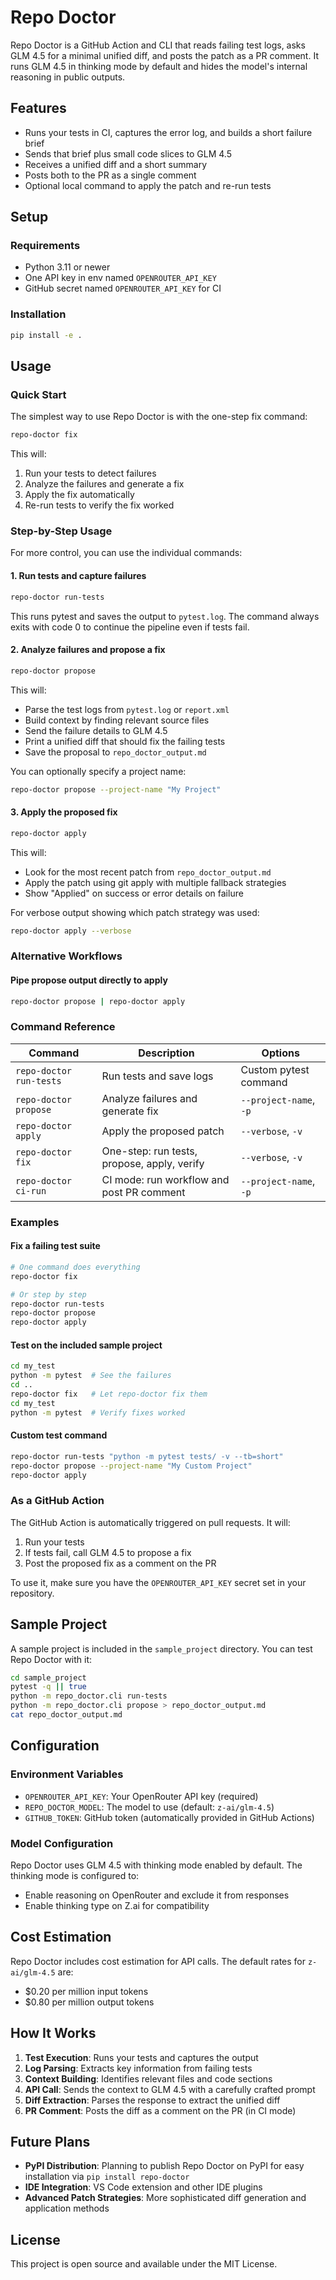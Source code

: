 # Repo Doctor

Repo Doctor is a GitHub Action and CLI that reads failing test logs, asks GLM 4.5 for a minimal unified diff, and posts the patch as a PR comment. It runs GLM 4.5 in thinking mode by default and hides the model's internal reasoning in public outputs.

## Features

- Runs your tests in CI, captures the error log, and builds a short failure brief
- Sends that brief plus small code slices to GLM 4.5
- Receives a unified diff and a short summary
- Posts both to the PR as a single comment
- Optional local command to apply the patch and re-run tests

## Setup

### Requirements

- Python 3.11 or newer
- One API key in env named `OPENROUTER_API_KEY`
- GitHub secret named `OPENROUTER_API_KEY` for CI

### Installation

```bash
pip install -e .
```

## Usage

### Quick Start

The simplest way to use Repo Doctor is with the one-step fix command:

```bash
repo-doctor fix
```

This will:
1. Run your tests to detect failures
2. Analyze the failures and generate a fix
3. Apply the fix automatically
4. Re-run tests to verify the fix worked

### Step-by-Step Usage

For more control, you can use the individual commands:

#### 1. Run tests and capture failures

```bash
repo-doctor run-tests
```

This runs pytest and saves the output to `pytest.log`. The command always exits with code 0 to continue the pipeline even if tests fail.

#### 2. Analyze failures and propose a fix

```bash
repo-doctor propose
```

This will:
- Parse the test logs from `pytest.log` or `report.xml`
- Build context by finding relevant source files
- Send the failure details to GLM 4.5
- Print a unified diff that should fix the failing tests
- Save the proposal to `repo_doctor_output.md`

You can optionally specify a project name:
```bash
repo-doctor propose --project-name "My Project"
```

#### 3. Apply the proposed fix

```bash
repo-doctor apply
```

This will:
- Look for the most recent patch from `repo_doctor_output.md`
- Apply the patch using git apply with multiple fallback strategies
- Show "Applied" on success or error details on failure

For verbose output showing which patch strategy was used:
```bash
repo-doctor apply --verbose
```

### Alternative Workflows

#### Pipe propose output directly to apply

```bash
repo-doctor propose | repo-doctor apply
```

### Command Reference

| Command | Description | Options |
|---------|-------------|---------|
| `repo-doctor run-tests` | Run tests and save logs | Custom pytest command |
| `repo-doctor propose` | Analyze failures and generate fix | `--project-name`, `-p` |
| `repo-doctor apply` | Apply the proposed patch | `--verbose`, `-v` |
| `repo-doctor fix` | One-step: run tests, propose, apply, verify | `--verbose`, `-v` |
| `repo-doctor ci-run` | CI mode: run workflow and post PR comment | `--project-name`, `-p` |

### Examples

#### Fix a failing test suite

```bash
# One command does everything
repo-doctor fix

# Or step by step
repo-doctor run-tests
repo-doctor propose
repo-doctor apply
```

#### Test on the included sample project

```bash
cd my_test
python -m pytest  # See the failures
cd ..
repo-doctor fix   # Let repo-doctor fix them
cd my_test
python -m pytest  # Verify fixes worked
```

#### Custom test command

```bash
repo-doctor run-tests "python -m pytest tests/ -v --tb=short"
repo-doctor propose --project-name "My Custom Project"
repo-doctor apply
```

### As a GitHub Action

The GitHub Action is automatically triggered on pull requests. It will:

1. Run your tests
2. If tests fail, call GLM 4.5 to propose a fix
3. Post the proposed fix as a comment on the PR

To use it, make sure you have the `OPENROUTER_API_KEY` secret set in your repository.

## Sample Project

A sample project is included in the `sample_project` directory. You can test Repo Doctor with it:

```bash
cd sample_project
pytest -q || true
python -m repo_doctor.cli run-tests
python -m repo_doctor.cli propose > repo_doctor_output.md
cat repo_doctor_output.md
```

## Configuration

### Environment Variables

- `OPENROUTER_API_KEY`: Your OpenRouter API key (required)
- `REPO_DOCTOR_MODEL`: The model to use (default: `z-ai/glm-4.5`)
- `GITHUB_TOKEN`: GitHub token (automatically provided in GitHub Actions)

### Model Configuration

Repo Doctor uses GLM 4.5 with thinking mode enabled by default. The thinking mode is configured to:

- Enable reasoning on OpenRouter and exclude it from responses
- Enable thinking type on Z.ai for compatibility

## Cost Estimation

Repo Doctor includes cost estimation for API calls. The default rates for `z-ai/glm-4.5` are:
- $0.20 per million input tokens
- $0.80 per million output tokens

## How It Works

1. **Test Execution**: Runs your tests and captures the output
2. **Log Parsing**: Extracts key information from failing tests
3. **Context Building**: Identifies relevant files and code sections
4. **API Call**: Sends the context to GLM 4.5 with a carefully crafted prompt
5. **Diff Extraction**: Parses the response to extract the unified diff
6. **PR Comment**: Posts the diff as a comment on the PR (in CI mode)

## Future Plans

- **PyPI Distribution**: Planning to publish Repo Doctor on PyPI for easy installation via `pip install repo-doctor`
- **IDE Integration**: VS Code extension and other IDE plugins
- **Advanced Patch Strategies**: More sophisticated diff generation and application methods

## License

This project is open source and available under the MIT License.